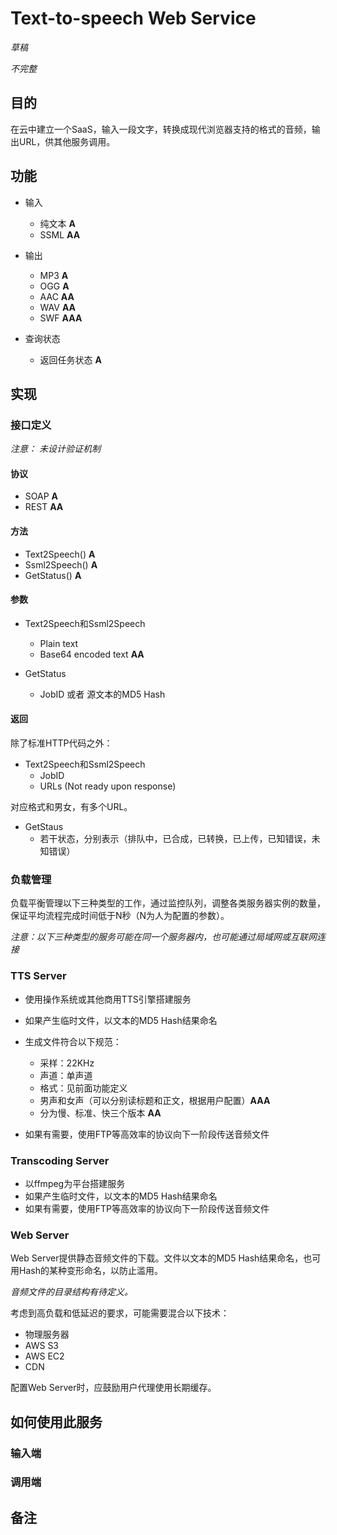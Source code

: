 # Text-to-speech Web Service

*草稿*

*不完整*

## 目的
在云中建立一个SaaS，输入一段文字，转换成现代浏览器支持的格式的音频，输出URL，供其他服务调用。

## 功能

- 输入
	* 纯文本 __A__
	* SSML __AA__
- 输出
	* MP3 __A__
	* OGG __A__
	* AAC __AA__
	* WAV __AA__
	* SWF __AAA__
	
- 查询状态
	* 返回任务状态 __A__

## 实现
	
### 接口定义

*注意： 未设计验证机制*

#### 协议

* SOAP __A__
* REST __AA__

#### 方法

* Text2Speech() __A__
* Ssml2Speech() __A__
* GetStatus() __A__

#### 参数

- Text2Speech和Ssml2Speech
	* Plain text
	* Base64 encoded text __AA__

- GetStatus
	* JobID 或者 源文本的MD5 Hash

#### 返回

除了标准HTTP代码之外：

- Text2Speech和Ssml2Speech
	* JobID
	* URLs (Not ready upon response)
	
对应格式和男女，有多个URL。

- GetStaus	
	* 若干状态，分别表示（排队中，已合成，已转换，已上传，已知错误，未知错误）

### 负载管理

负载平衡管理以下三种类型的工作，通过监控队列，调整各类服务器实例的数量，保证平均流程完成时间低于N秒（N为人为配置的参数）。

*注意：以下三种类型的服务可能在同一个服务器内，也可能通过局域网或互联网连接*

### TTS Server

* 使用操作系统或其他商用TTS引擎搭建服务
* 如果产生临时文件，以文本的MD5 Hash结果命名
* 生成文件符合以下规范：

	- 采样：22KHz
	- 声道：单声道
	- 格式：见前面功能定义
	- 男声和女声（可以分别读标题和正文，根据用户配置）__AAA__
	- 分为慢、标准、快三个版本 __AA__

* 如果有需要，使用FTP等高效率的协议向下一阶段传送音频文件

### Transcoding Server 

* 以ffmpeg为平台搭建服务
* 如果产生临时文件，以文本的MD5 Hash结果命名
* 如果有需要，使用FTP等高效率的协议向下一阶段传送音频文件

### Web Server

Web Server提供静态音频文件的下载。文件以文本的MD5 Hash结果命名，也可用Hash的某种变形命名，以防止滥用。

*音频文件的目录结构有待定义。*

考虑到高负载和低延迟的要求，可能需要混合以下技术：

* 物理服务器
* AWS S3
* AWS EC2
* CDN

配置Web Server时，应鼓励用户代理使用长期缓存。

## 如何使用此服务

### 输入端
### 调用端

## 备注